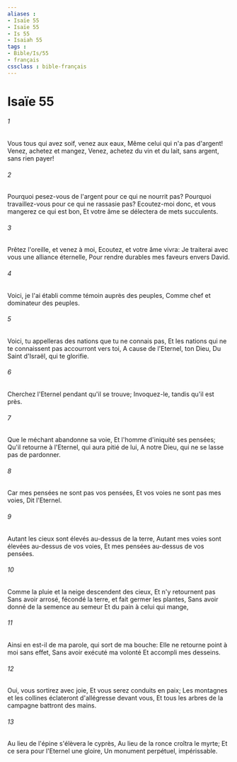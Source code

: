 ```yaml
---
aliases : 
- Isaïe 55
- Isaïe 55
- Is 55
- Isaiah 55
tags : 
- Bible/Is/55
- français
cssclass : bible-français
---
```


# Isaïe 55

###### 1
Vous tous qui avez soif, venez aux eaux, Même celui qui n'a pas d'argent! Venez, achetez et mangez, Venez, achetez du vin et du lait, sans argent, sans rien payer!
###### 2
Pourquoi pesez-vous de l'argent pour ce qui ne nourrit pas? Pourquoi travaillez-vous pour ce qui ne rassasie pas? Ecoutez-moi donc, et vous mangerez ce qui est bon, Et votre âme se délectera de mets succulents.
###### 3
Prêtez l'oreille, et venez à moi, Ecoutez, et votre âme vivra: Je traiterai avec vous une alliance éternelle, Pour rendre durables mes faveurs envers David.
###### 4
Voici, je l'ai établi comme témoin auprès des peuples, Comme chef et dominateur des peuples.
###### 5
Voici, tu appelleras des nations que tu ne connais pas, Et les nations qui ne te connaissent pas accourront vers toi, A cause de l'Eternel, ton Dieu, Du Saint d'Israël, qui te glorifie.
###### 6
Cherchez l'Eternel pendant qu'il se trouve; Invoquez-le, tandis qu'il est près.
###### 7
Que le méchant abandonne sa voie, Et l'homme d'iniquité ses pensées; Qu'il retourne à l'Eternel, qui aura pitié de lui, A notre Dieu, qui ne se lasse pas de pardonner.
###### 8
Car mes pensées ne sont pas vos pensées, Et vos voies ne sont pas mes voies, Dit l'Eternel.
###### 9
Autant les cieux sont élevés au-dessus de la terre, Autant mes voies sont élevées au-dessus de vos voies, Et mes pensées au-dessus de vos pensées.
###### 10
Comme la pluie et la neige descendent des cieux, Et n'y retournent pas Sans avoir arrosé, fécondé la terre, et fait germer les plantes, Sans avoir donné de la semence au semeur Et du pain à celui qui mange,
###### 11
Ainsi en est-il de ma parole, qui sort de ma bouche: Elle ne retourne point à moi sans effet, Sans avoir exécuté ma volonté Et accompli mes desseins.
###### 12
Oui, vous sortirez avec joie, Et vous serez conduits en paix; Les montagnes et les collines éclateront d'allégresse devant vous, Et tous les arbres de la campagne battront des mains.
###### 13
Au lieu de l'épine s'élèvera le cyprès, Au lieu de la ronce croîtra le myrte; Et ce sera pour l'Eternel une gloire, Un monument perpétuel, impérissable.

